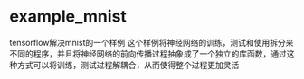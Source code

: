 # example_mnist
tensorflow解决mnist的一个样例
这个样例将神经网络的训练，测试和使用拆分来不同的程序，并且将神经网络的前向传播过程抽象成了一个独立的库函数，通过这种方式可以将训练，测试过程解耦合，从而使得整个过程更加灵活
